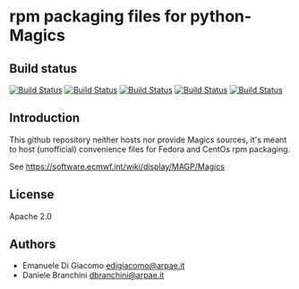# rpm packaging files for python-Magics


## Build status


[![Build Status](https://badges.herokuapp.com/travis/ARPA-SIMC/python-Magics-rpm?branch=master&env=DOCKER_IMAGE=centos:7&label=centos7)](https://travis-ci.org/ARPA-SIMC/python-Magics-rpm)
[![Build Status](https://badges.herokuapp.com/travis/ARPA-SIMC/python-Magics-rpm?branch=master&env=DOCKER_IMAGE=fedora:27&label=fedora28)](https://travis-ci.org/ARPA-SIMC/python-Magics-rpm)
[![Build Status](https://badges.herokuapp.com/travis/ARPA-SIMC/python-Magics-rpm?branch=master&env=DOCKER_IMAGE=fedora:27&label=fedora29)](https://travis-ci.org/ARPA-SIMC/python-Magics-rpm)
[![Build Status](https://badges.herokuapp.com/travis/ARPA-SIMC/python-Magics-rpm?branch=master&env=DOCKER_IMAGE=fedora:27&label=fedora30)](https://travis-ci.org/ARPA-SIMC/python-Magics-rpm)
[![Build Status](https://badges.herokuapp.com/travis/ARPA-SIMC/python-Magics-rpm?branch=master&env=DOCKER_IMAGE=fedora:27&label=fedorarawhide)](https://travis-ci.org/ARPA-SIMC/python-Magics-rpm)


## Introduction


This github repository neither hosts nor provide Magics sources, it's meant to
host (unofficial) convenience files for Fedora and CentOs rpm packaging.

See https://software.ecmwf.int/wiki/display/MAGP/Magics

## License

Apache 2.0

## Authors

* Emanuele Di Giacomo <edigiacomo@arpae.it>
* Daniele Branchini <dbranchini@arpae.it>

